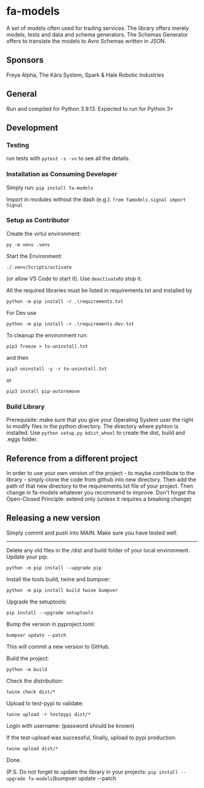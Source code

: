 # fa-models
A set of models often used for trading services. The library offers merely models, tests and data and schema generators. The Schemas Generator offers to translate the models to Avro Schemas written in JSON.

## Sponsors
Freya Alpha,
The Kára System,
Spark & Hale Robotic Industries


## General
Run and compiled for Python 3.9.13.
Expected to run for Python 3+

## Development

### Testing
run tests with `pytest -s -vv` to see all the details.

### Installation as Consuming Developer

Simply run: `pip install fa-models`

Import in modules without the dash (e.g.): `from famodels.signal import Signal`

### Setup as Contributor
Create the virtul environment: 
```
py -m venv .venv
```
Start the Environment: 
```
./.venv/Scripts/activate
```
 (or allow VS Code to start it). Use `deactivate`to stop it.

All the required libraries must be listed in requirements.txt and installed by  
```
python -m pip install -r .\requirements.txt
```
For Dev use 
```
python -m pip install -r .\requirements-dev.txt
```

To cleanup the environment run:
```
pip3 freeze > to-uninstall.txt
```
 and then
```
pip3 uninstall -y -r to-uninstall.txt
```

or 
```
pip3 install pip-autoremove
```

### Build Library
Prerequisite: make sure that you give your Operating System user the right to modify files in the python directory. The directory where pyhton is installed.
Use `python setup.py bdist_wheel` to create the dist, build and .eggs folder.

## Reference from a different project
In order to use your own version of the project - to maybe contribute to the library - simply clone the code from github into new directory. Then add the path of that new directory to the requirements.txt file of your project. Then change in fa-models whatever you recommend to improve. Don't forget the Open-Closed Principle: extend only (unless it requires a breaking change)


## Releasing a new version

Simply commit and push into MAIN. Make sure you have tested well.

-----

Delete any old files in the /dist and build folder of your local environment.
Update your pip: 
```
python -m pip install --upgrade pip
```

Install the tools build, twine and bumpver: 
```
python -m pip install build twine bumpver
```
Upgrade the setuptools: 

```
pip install --upgrade setuptools
```

Bump the version in pyproject.toml: 
```
bumpver update --patch
```
This will commit a new version to GitHub.

Build the project: 
```
python -m build
```

Check the distribution: 
```
twine check dist/*
```

Upload to test-pypi to validate: 
```
twine upload -r testpypi dist/*
```

Login with username: (password should be known)

If the test-upload was successful, finally, upload to pypi production: 

```
twine upload dist/*
```

Done.

(P.S. Do not forget to update the library in your projects: `pip install --upgrade fa-models`)bumpver update --patch


